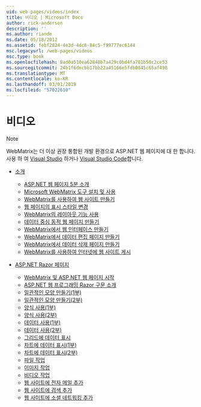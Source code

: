 ```yaml
---
uid: web-pages/videos/index
title: 비디오 | Microsoft Docs
author: rick-anderson
description: ''
ms.author: riande
ms.date: 05/18/2012
ms.assetid: febf2824-4e3d-4dc6-84c5-f99777ec6144
msc.legacyurl: /web-pages/videos
msc.type: book
ms.openlocfilehash: 8ad0a510ea62848b7a429c0bd4fa781b50c2ce53
ms.sourcegitcommit: 24b1f6decbb17bb22a45166e5fdb0845c65af498
ms.translationtype: MT
ms.contentlocale: ko-KR
ms.lasthandoff: 03/01/2019
ms.locfileid: "57022610"
---
```

<a name="videos"></a>비디오
====================

> [!NOTE] 
> WebMatrix는 더 이상 권장 통합된 개발 환경으로 ASP.NET 웹 페이지에 대 한 합니다. 사용 하 여 [Visual Studio](xref:aspnet/web-pages/overview/getting-started/program-asp-net-web-pages-in-visual-studio) 하거나 [Visual Studio Code](https://code.visualstudio.com/)합니다.

- [소개](introduction/index.md)

    - [ASP.NET 웹 페이지 5분 소개](introduction/5-minute-introduction-to-aspnet-web-pages.md)
    - [Microsoft WebMatrix 도구 설치 및 사용](introduction/install-and-use-the-microsoft-webmatrix-tool.md)
    - [WebMatrix를 사용하여 웹 사이트 만들기](introduction/create-a-website-using-webmatrix.md)
    - [웹 페이지의 표시 스타일 변경](introduction/change-the-visual-style-of-a-web-page.md)
    - [WebMatrix의 레이아웃 기능 사용](introduction/use-the-layout-features-in-webmatrix.md)
    - [데이터 중심 동적 웹 페이지 만들기](introduction/create-a-data-driven-dynamic-web-page.md)
    - [WebMatrix에서 웹 인터페이스 만들기](introduction/create-a-web-interface-in-webmatrix.md)
    - [WebMatrix에서 데이터 편집 페이지 만들기](introduction/create-an-edit-data-page-in-webmatrix.md)
    - [WebMatrix에서 데이터 삭제 페이지 만들기](introduction/create-a-delete-data-page-in-webmatrix.md)
    - [WebMatrix를 사용하여 인터넷에 웹 사이트 게시](introduction/publish-a-website-to-the-internet-using-webmatrix.md)
- [ASP.NET Razor 페이지](aspnet-razor-pages/index.md)

    - [WebMatrix 및 ASP.NET 웹 페이지 시작](aspnet-razor-pages/getting-started-with-webmatrix-and-aspnet-web-pages.md)
    - [ASP.NET 웹 프로그래밍 Razor 구문 소개](aspnet-razor-pages/introduction-to-aspnet-web-programming-using-the-razor-syntax.md)
    - [일관적인 모양 만들기(1부)](aspnet-razor-pages/creating-a-consistent-look-part-1.md)
    - [일관적인 모양 만들기(2부)](aspnet-razor-pages/creating-a-consistent-look-part-2.md)
    - [양식 사용(1부)](aspnet-razor-pages/working-with-forms-part-1.md)
    - [양식 사용(2부)](aspnet-razor-pages/working-with-forms-part-2.md)
    - [데이터 사용(1부)](aspnet-razor-pages/working-with-data-part-1.md)
    - [데이터 사용(2부)](aspnet-razor-pages/working-with-data-part-2.md)
    - [그리드에 데이터 표시](aspnet-razor-pages/displaying-data-in-a-grid.md)
    - [차트에 데이터 표시(1부)](aspnet-razor-pages/displaying-data-in-a-chart-part-1.md)
    - [차트에 데이터 표시(2부)](aspnet-razor-pages/displaying-data-in-a-chart-part-2.md)
    - [파일 작업](aspnet-razor-pages/working-with-files.md)
    - [이미지 작업](aspnet-razor-pages/working-with-images.md)
    - [비디오 작업](aspnet-razor-pages/working-with-video.md)
    - [웹 사이트에 전자 메일 추가](aspnet-razor-pages/adding-email-to-your-web-site.md)
    - [웹 사이트에 검색 추가](aspnet-razor-pages/adding-search-to-your-web-site.md)
    - [웹 사이트에 소셜 네트워킹 추가](aspnet-razor-pages/adding-social-networking-to-your-website.md)
